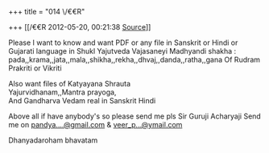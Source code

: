 +++
title = "014 \\/€€R"

+++
[[\/€€R	2012-05-20, 00:21:38 [Source](https://groups.google.com/g/bvparishat/c/lgVjtW1UAIQ)]]



Please I want to know and want PDF or any file in Sanskrit or Hindi or Gujarati language in Shukl Yajutveda Vajasaneyi Madhyandi shakha : pada,,krama,,jata,,mala,,shikha,,rekha,,dhvaj,,danda,,ratha,,gana Of Rudram Prakriti or Vikriti

Also want files of Katyayana Shrauta  
Yajurvidhanam,,Mantra prayoga,  
And Gandharva Vedam real in Sanskrit Hindi

Above all if have anybody's so please send me pls Sir Guruji Acharyaji Send me on [pandya....@gmail.com]() & [veer_p...@ymail.com]()

Dhanyadaroham bhavatam

